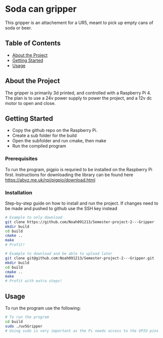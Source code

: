 # Soda can gripper

This gripper is an attachement for a UR5, meant to pick up empty cans of soda or beer. 

## Table of Contents

- [About the Project](#about-the-project)
- [Getting Started](#getting-started)
- [Usage](#usage)

## About the Project

The gripper is primarily 3d printed, and controlled with a Raspberry Pi 4. The plan is to use a 24v power supply to power the project, and a 12v dc motor to open and close.

## Getting Started

- Copy the github repo on the Raspberry Pi.
- Create a sub folder for the build
- Open the subfolder and run cmake, then make
- Run the compiled program

### Prerequisites

To run the program, pigpio is requried to be installed on the Raspberry Pi first.
Instructions for downloading the library can be found here https://abyz.me.uk/rpi/pigpio/download.html

### Installation

Step-by-step guide on how to install and run the project. If changes need to be made and pushed to github use the SSH key instead

```bash
# Example to only download
git clone https://github.com/Noah091213/Semester-project-2---Gripper
mkdir build
cd build
cmake ..
make
# Profit!
```
```bash
# Example to download and be able to upload later
git clone git@github.com:Noah091213/Semester-project-2---Gripper.git
mkdir build
cd build
cmake ..
make
# Profit with extra steps!
```

## Usage

To run the program use the following:

```bash
# To run the program
cd build
sudo ./uv5Gripper
# Using sudo is very important as the Pi needs access to the GPIO pins for the program to run
```

